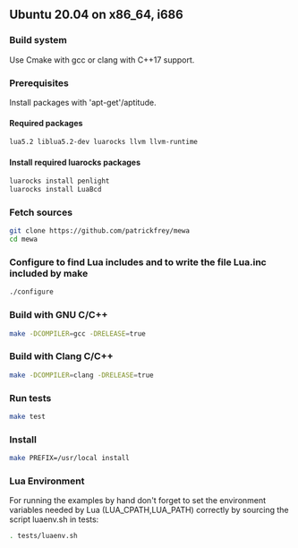 ## Ubuntu 20.04 on x86_64, i686

### Build system
Use Cmake with gcc or clang with C++17 support.

### Prerequisites
Install packages with 'apt-get'/aptitude.

#### Required packages
```Bash
lua5.2 liblua5.2-dev luarocks llvm llvm-runtime
```

#### Install required luarocks packages
```Bash
luarocks install penlight 
luarocks install LuaBcd
```

### Fetch sources
```Bash
git clone https://github.com/patrickfrey/mewa
cd mewa
```

### Configure to find Lua includes and to write the file Lua.inc included by make
```Bash
./configure
```

### Build with GNU C/C++
```Bash
make -DCOMPILER=gcc -DRELEASE=true
```

### Build with Clang C/C++
```Bash
make -DCOMPILER=clang -DRELEASE=true
```

### Run tests
```Bash
make test
```

### Install
```Bash
make PREFIX=/usr/local install
```

### Lua Environment
For running the examples by hand don't forget to set the environment variables needed by Lua (LUA_CPATH,LUA_PATH) correctly by sourcing the script luaenv.sh in tests:
```Bash
. tests/luaenv.sh
```

